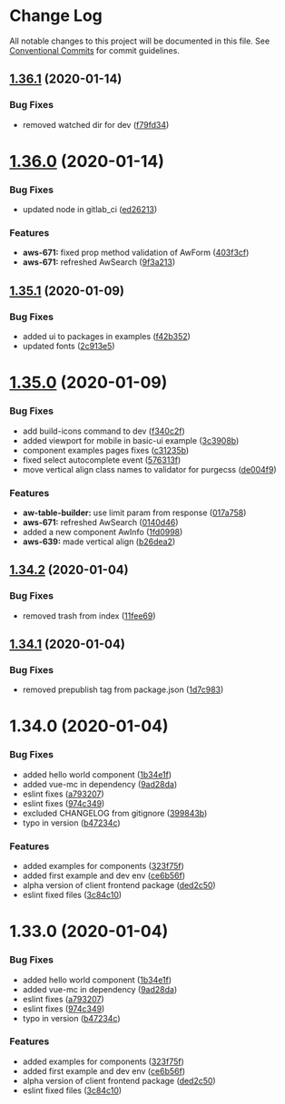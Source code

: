 # Change Log

All notable changes to this project will be documented in this file.
See [Conventional Commits](https://conventionalcommits.org) for commit guidelines.

## [1.36.1](https://git.awescode.com/awes-io/client/compare/v1.36.0...v1.36.1) (2020-01-14)


### Bug Fixes

* removed watched dir for dev ([f79fd34](https://git.awescode.com/awes-io/client/commits/f79fd348cc42b4e4fe3a77cac3dcbb0aa24229bc))





# [1.36.0](https://git.awescode.com/awes-io/client/compare/v1.35.1...v1.36.0) (2020-01-14)


### Bug Fixes

* updated node in gitlab_ci ([ed26213](https://git.awescode.com/awes-io/client/commits/ed262137e39b45fd780ba1e1b166796b38b4a93b))


### Features

* **aws-671:** fixed prop method validation of AwForm ([403f3cf](https://git.awescode.com/awes-io/client/commits/403f3cf3c9e2067d39139488af12c2c55fd450f6))
* **aws-671:** refreshed AwSearch ([9f3a213](https://git.awescode.com/awes-io/client/commits/9f3a2136dfa53dab519da7fbe821fbece0ee2c5c))





## [1.35.1](https://git.awescode.com/awes-io/client/compare/v1.35.0...v1.35.1) (2020-01-09)


### Bug Fixes

* added ui to packages in examples ([f42b352](https://git.awescode.com/awes-io/client/commits/f42b352551ea230b4c83534f3db7942f1ca451d8))
* updated fonts ([2c913e5](https://git.awescode.com/awes-io/client/commits/2c913e5985e5c7b20b81263a52d88f25c694a272))





# [1.35.0](https://git.awescode.com/awes-io/client/compare/v1.34.2...v1.35.0) (2020-01-09)


### Bug Fixes

* add build-icons command to dev ([f340c2f](https://git.awescode.com/awes-io/client/commits/f340c2f82cb5ac1a445518a4f8255d41edaf18f5))
* added viewport for mobile in basic-ui example ([3c3908b](https://git.awescode.com/awes-io/client/commits/3c3908bc6805b1881f40be9cbbae4f4038affa03))
* component examples pages fixes ([c31235b](https://git.awescode.com/awes-io/client/commits/c31235b585035855192bab5137de8ea3c9c13d17))
* fixed select autocomplete event ([576313f](https://git.awescode.com/awes-io/client/commits/576313fd88e60c47d240b5786530bb3cf9b82d6a))
* move vertical align class names to validator for purgecss ([de004f9](https://git.awescode.com/awes-io/client/commits/de004f9147a486765364a60aed656c08770ba04d))


### Features

* **aw-table-builder:** use limit param from response ([017a758](https://git.awescode.com/awes-io/client/commits/017a758bea1741a8e17f264256a9c1b3babc1105))
* **aws-671:** refreshed AwSearch ([0140d46](https://git.awescode.com/awes-io/client/commits/0140d46e984e5e7742833214ed493d8784098e73))
* added a new component AwInfo ([1fd0998](https://git.awescode.com/awes-io/client/commits/1fd099889f0635a375c5665429b93b408fef1075))
* **aws-639:** made vertical align ([b26dea2](https://git.awescode.com/awes-io/client/commits/b26dea24ff00a5f1eae9ac684ac96616633a1c9c))





## [1.34.2](https://git.awescode.com/awes-io/client/compare/v1.34.1...v1.34.2) (2020-01-04)


### Bug Fixes

* removed trash from index ([11fee69](https://git.awescode.com/awes-io/client/commits/11fee69565e80f730bb61485bf6972217d737397))





## [1.34.1](https://git.awescode.com/awes-io/client/compare/v1.34.0...v1.34.1) (2020-01-04)


### Bug Fixes

* removed prepublish tag from package.json ([1d7c983](https://git.awescode.com/awes-io/client/commits/1d7c9834339702837633e113ca08571cba30141d))





# 1.34.0 (2020-01-04)


### Bug Fixes

* added hello world component ([1b34e1f](https://git.awescode.com/awes-io/client/commits/1b34e1f35f96d51082aecbe375bead1ebbbf04ef))
* added vue-mc in dependency ([9ad28da](https://git.awescode.com/awes-io/client/commits/9ad28dae88403619edefed89750fe14cf8eb8b4e))
* eslint fixes ([a793207](https://git.awescode.com/awes-io/client/commits/a7932079a5ef1ef881ad3e6bc038b3ca296e1baa))
* eslint fixes ([974c349](https://git.awescode.com/awes-io/client/commits/974c3490362b82defeedf37b35fb4d90d8f4e1ec))
* excluded CHANGELOG from gitignore ([399843b](https://git.awescode.com/awes-io/client/commits/399843b70c71e7d14bf8da9e72bf34b45543c8a6))
* typo in version ([b47234c](https://git.awescode.com/awes-io/client/commits/b47234cff3711ccf9923c237cc389df1fab7aa2b))


### Features

* added examples for components ([323f75f](https://git.awescode.com/awes-io/client/commits/323f75f49550cb9cba06b551ab13bbc025737ef5))
* added first example and dev env ([ce6b56f](https://git.awescode.com/awes-io/client/commits/ce6b56fe130f84539d2b7288f7ed0dec89f404c7))
* alpha version of client frontend package ([ded2c50](https://git.awescode.com/awes-io/client/commits/ded2c5089f3d6fbb39f6850def4d5f5eb8423e9e))
* eslint fixed files ([3c84c10](https://git.awescode.com/awes-io/client/commits/3c84c10e741092970e42489fb84e5afab10fd3b5))





# 1.33.0 (2020-01-04)


### Bug Fixes

* added hello world component ([1b34e1f](https://git.awescode.com/awes-io/client/commits/1b34e1f35f96d51082aecbe375bead1ebbbf04ef))
* added vue-mc in dependency ([9ad28da](https://git.awescode.com/awes-io/client/commits/9ad28dae88403619edefed89750fe14cf8eb8b4e))
* eslint fixes ([a793207](https://git.awescode.com/awes-io/client/commits/a7932079a5ef1ef881ad3e6bc038b3ca296e1baa))
* eslint fixes ([974c349](https://git.awescode.com/awes-io/client/commits/974c3490362b82defeedf37b35fb4d90d8f4e1ec))
* typo in version ([b47234c](https://git.awescode.com/awes-io/client/commits/b47234cff3711ccf9923c237cc389df1fab7aa2b))


### Features

* added examples for components ([323f75f](https://git.awescode.com/awes-io/client/commits/323f75f49550cb9cba06b551ab13bbc025737ef5))
* added first example and dev env ([ce6b56f](https://git.awescode.com/awes-io/client/commits/ce6b56fe130f84539d2b7288f7ed0dec89f404c7))
* alpha version of client frontend package ([ded2c50](https://git.awescode.com/awes-io/client/commits/ded2c5089f3d6fbb39f6850def4d5f5eb8423e9e))
* eslint fixed files ([3c84c10](https://git.awescode.com/awes-io/client/commits/3c84c10e741092970e42489fb84e5afab10fd3b5))
